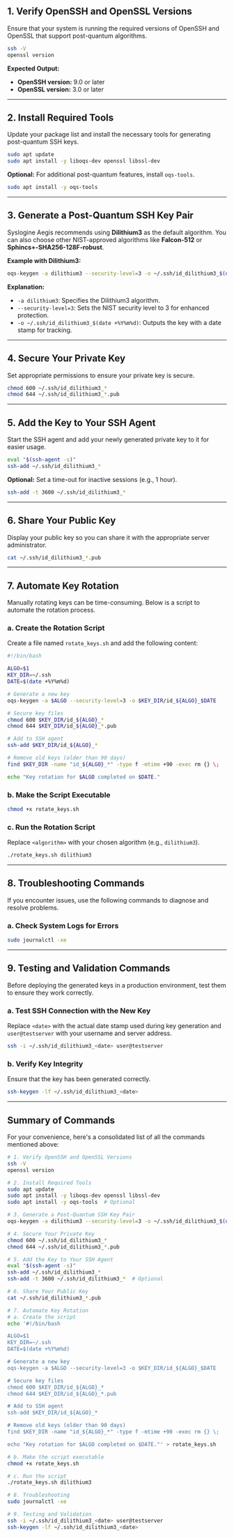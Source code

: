 ## **1. Verify OpenSSH and OpenSSL Versions**

Ensure that your system is running the required versions of OpenSSH and OpenSSL that support post-quantum algorithms.

```bash
ssh -V
openssl version
```

**Expected Output:**
- **OpenSSH version:** 9.0 or later
- **OpenSSL version:** 3.0 or later

---

## **2. Install Required Tools**

Update your package list and install the necessary tools for generating post-quantum SSH keys.

```bash
sudo apt update
sudo apt install -y liboqs-dev openssl libssl-dev
```

**Optional:** For additional post-quantum features, install `oqs-tools`.

```bash
sudo apt install -y oqs-tools
```

---

## **3. Generate a Post-Quantum SSH Key Pair**

Syslogine Aegis recommends using **Dilithium3** as the default algorithm. You can also choose other NIST-approved algorithms like **Falcon-512** or **Sphincs+-SHA256-128F-robust**.

**Example with Dilithium3:**

```bash
oqs-keygen -a dilithium3 --security-level=3 -o ~/.ssh/id_dilithium3_$(date +%Y%m%d)
```

**Explanation:**
- `-a dilithium3`: Specifies the Dilithium3 algorithm.
- `--security-level=3`: Sets the NIST security level to 3 for enhanced protection.
- `-o ~/.ssh/id_dilithium3_$(date +%Y%m%d)`: Outputs the key with a date stamp for tracking.

---

## **4. Secure Your Private Key**

Set appropriate permissions to ensure your private key is secure.

```bash
chmod 600 ~/.ssh/id_dilithium3_*
chmod 644 ~/.ssh/id_dilithium3_*.pub
```

---

## **5. Add the Key to Your SSH Agent**

Start the SSH agent and add your newly generated private key to it for easier usage.

```bash
eval "$(ssh-agent -s)"
ssh-add ~/.ssh/id_dilithium3_*
```

**Optional:** Set a time-out for inactive sessions (e.g., 1 hour).

```bash
ssh-add -t 3600 ~/.ssh/id_dilithium3_*
```

---

## **6. Share Your Public Key**

Display your public key so you can share it with the appropriate server administrator.

```bash
cat ~/.ssh/id_dilithium3_*.pub
```

---

## **7. Automate Key Rotation**

Manually rotating keys can be time-consuming. Below is a script to automate the rotation process.

### **a. Create the Rotation Script**

Create a file named `rotate_keys.sh` and add the following content:

```bash
#!/bin/bash

ALGO=$1
KEY_DIR=~/.ssh
DATE=$(date +%Y%m%d)

# Generate a new key
oqs-keygen -a $ALGO --security-level=3 -o $KEY_DIR/id_${ALGO}_$DATE

# Secure key files
chmod 600 $KEY_DIR/id_${ALGO}_*
chmod 644 $KEY_DIR/id_${ALGO}_*.pub

# Add to SSH agent
ssh-add $KEY_DIR/id_${ALGO}_*

# Remove old keys (older than 90 days)
find $KEY_DIR -name "id_${ALGO}_*" -type f -mtime +90 -exec rm {} \;

echo "Key rotation for $ALGO completed on $DATE."
```

### **b. Make the Script Executable**

```bash
chmod +x rotate_keys.sh
```

### **c. Run the Rotation Script**

Replace `<algorithm>` with your chosen algorithm (e.g., `dilithium3`).

```bash
./rotate_keys.sh dilithium3
```

---

## **8. Troubleshooting Commands**

If you encounter issues, use the following commands to diagnose and resolve problems.

### **a. Check System Logs for Errors**

```bash
sudo journalctl -xe
```

---

## **9. Testing and Validation Commands**

Before deploying the generated keys in a production environment, test them to ensure they work correctly.

### **a. Test SSH Connection with the New Key**

Replace `<date>` with the actual date stamp used during key generation and `user@testserver` with your username and server address.

```bash
ssh -i ~/.ssh/id_dilithium3_<date> user@testserver
```

### **b. Verify Key Integrity**

Ensure that the key has been generated correctly.

```bash
ssh-keygen -lf ~/.ssh/id_dilithium3_<date>
```

---

## **Summary of Commands**

For your convenience, here's a consolidated list of all the commands mentioned above:

```bash
# 1. Verify OpenSSH and OpenSSL Versions
ssh -V
openssl version

# 2. Install Required Tools
sudo apt update
sudo apt install -y liboqs-dev openssl libssl-dev
sudo apt install -y oqs-tools  # Optional

# 3. Generate a Post-Quantum SSH Key Pair
oqs-keygen -a dilithium3 --security-level=3 -o ~/.ssh/id_dilithium3_$(date +%Y%m%d)

# 4. Secure Your Private Key
chmod 600 ~/.ssh/id_dilithium3_*
chmod 644 ~/.ssh/id_dilithium3_*.pub

# 5. Add the Key to Your SSH Agent
eval "$(ssh-agent -s)"
ssh-add ~/.ssh/id_dilithium3_*
ssh-add -t 3600 ~/.ssh/id_dilithium3_*  # Optional

# 6. Share Your Public Key
cat ~/.ssh/id_dilithium3_*.pub

# 7. Automate Key Rotation
# a. Create the script
echo '#!/bin/bash

ALGO=$1
KEY_DIR=~/.ssh
DATE=$(date +%Y%m%d)

# Generate a new key
oqs-keygen -a $ALGO --security-level=3 -o $KEY_DIR/id_${ALGO}_$DATE

# Secure key files
chmod 600 $KEY_DIR/id_${ALGO}_*
chmod 644 $KEY_DIR/id_${ALGO}_*.pub

# Add to SSH agent
ssh-add $KEY_DIR/id_${ALGO}_*

# Remove old keys (older than 90 days)
find $KEY_DIR -name "id_${ALGO}_*" -type f -mtime +90 -exec rm {} \;

echo "Key rotation for $ALGO completed on $DATE."' > rotate_keys.sh

# b. Make the script executable
chmod +x rotate_keys.sh

# c. Run the script
./rotate_keys.sh dilithium3

# 8. Troubleshooting
sudo journalctl -xe

# 9. Testing and Validation
ssh -i ~/.ssh/id_dilithium3_<date> user@testserver
ssh-keygen -lf ~/.ssh/id_dilithium3_<date>
```
